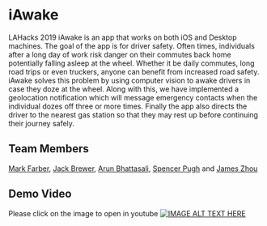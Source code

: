 # iAwake
LAHacks 2019
iAwake is an app that works on both iOS and Desktop machines. The goal of the app is for driver safety. Often times, individuals after a long day of work risk danger on their commutes back home potentially falling asleep at the wheel. Whether it be daily commutes, long road trips or even truckers, anyone can benefit from increased road safety. iAwake solves this problem by using computer vision to awake drivers in case they doze at the wheel. Along with this, we have implemented a geolocation notification which will message emergency contacts when the individual dozes off three or more times. Finally the app also directs the driver to the nearest gas station so that they may rest up before continuing their journey safely.
## Team Members
[Mark Farber](https://github.com/mfarber99), [Jack Brewer](https://github.com/jackbrewer7), [Arun Bhattasali](https://github.com/abhattasali), [Spencer Pugh](https://github.com/spencerpugh) and [James Zhou](https://github.com/jamesszhou)
## Demo Video
Please click on the image to open in youtube
[![IMAGE ALT TEXT HERE](https://img.youtube.com/vi/d2sDJEFb9yk/0.jpg)](https://www.youtube.com/watch?v=d2sDJEFb9yk)
